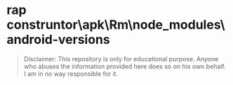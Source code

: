 # rap construntor\apk\Rm\node_modules\android-versions
> Disclaimer: This repository is only for educational purpose. Anyone who abuses the information provided here does so on his own behalf. I am in no way responsible for it.

```





```


